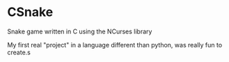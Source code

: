 # CSnake

Snake game written in C using the NCurses library

My first real "project" in a language different than python, was really fun to create.s